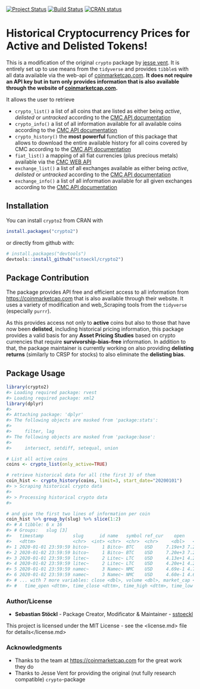 
<!-- README.md is generated from README.Rmd. Please edit that file -->

<!-- badges: start -->

[![Project
Status](https://www.repostatus.org/badges/latest/active.svg)](https://www.repostatus.org/#active)
[![Build
Status](https://travis-ci.org/sstoeckl/crypto2.svg?branch=master)](https://travis-ci.org/sstoeckl/crypto2)
[![CRAN
status](https://www.r-pkg.org/badges/version/crypto2)](https://CRAN.R-project.org/package=crypto2)
<!-- badges: end -->

# Historical Cryptocurrency Prices for Active and Delisted Tokens!

This is a modification of the original `crypto` package by [jesse
vent](https://github.com/JesseVent/crypto). It is entirely set up to use
means from the `tidyverse` and provides `tibble`s with all data
available via the web-api of
[coinmarketcap.com](https://coinmarketcap.com/). **It does not require
an API key but in turn only provides information that is also available
through the website of
[coinmarketcap.com](https://coinmarketcap.com/).**

It allows the user to retrieve

-   `crypto_list()` a list of all coins that are listed as either being
    *active*, *delisted* or *untracked* according to the [CMC API
    documentation](https://coinmarketcap.com/api/documentation/v1/#operation/getV1CryptocurrencyMap)
-   `crypto_info()` a list of all information available for all
    available coins according to the [CMC API
    documentation](https://coinmarketcap.com/api/documentation/v1/#operation/getV1CryptocurrencyInfo)
-   `crypto_history()` the **most powerful** function of this package
    that allows to download the entire available history for all coins
    covered by CMC according to the [CMC API
    documentation](https://coinmarketcap.com/api/documentation/v1/#operation/getV1CryptocurrencyOhlcvHistorical)
-   `fiat_list()` a mapping of all fiat currencies (plus precious
    metals) available via the [CMC WEB
    API](https://coinmarketcap.com/api/documentation/v1/#operation/getV1FiatMap)
-   `exchange_list()` a list of all exchanges available as either being
    *active*, *delisted* or *untracked* according to the [CMC API
    documentation](https://coinmarketcap.com/api/documentation/v1/#operation/getV1ExchangeMap)
-   `exchange_info()` a list of all information available for all given
    exchanges according to the [CMC API
    documentation](https://coinmarketcap.com/api/documentation/v1/#operation/getV1ExchangeInfo)

## Installation

You can install `crypto2` from CRAN with

``` r
install.packages("crypto2")
```

or directly from github with:

``` r
# install.packages("devtools")
devtools::install_github("sstoeckl/crypto2")
```

## Package Contribution

The package provides API free and efficient access to all information
from <https://coinmarketcap.com> that is also available through their
website. It uses a variety of modification and web\_Scraping tools from
the `tidyverse` (especially `purrr`).

As this provides access not only to **active** coins but also to those
that have now been **delisted**, including historical pricing
information, this package provides a valid basis for any **Asset Pricing
Studies** based on crypto currencies that require
**survivorship-bias-free** information. In addition to that, the package
maintainer is currently working on also providing **delisting returns**
(similarly to CRSP for stocks) to also eliminate the **delisting bias**.

## Package Usage

``` r
library(crypto2)
#> Loading required package: rvest
#> Loading required package: xml2
library(dplyr)
#> 
#> Attaching package: 'dplyr'
#> The following objects are masked from 'package:stats':
#> 
#>     filter, lag
#> The following objects are masked from 'package:base':
#> 
#>     intersect, setdiff, setequal, union

# List all active coins
coins <- crypto_list(only_active=TRUE)

# retrieve historical data for all (the first 3) of them
coin_hist <- crypto_history(coins, limit=3, start_date="20200101")
#> > Scraping historical crypto data
#> 
#> > Processing historical crypto data
#> 

# and give the first two lines of information per coin
coin_hist %>% group_by(slug) %>% slice(1:2)
#> # A tibble: 6 x 16
#> # Groups:   slug [3]
#>   timestamp           slug      id name   symbol ref_cur    open    high     low
#>   <dttm>              <chr>  <int> <chr>  <chr>  <chr>     <dbl>   <dbl>   <dbl>
#> 1 2020-01-01 23:59:59 bitco~     1 Bitco~ BTC    USD     7.19e+3 7.25e+3 7.17e+3
#> 2 2020-01-02 23:59:59 bitco~     1 Bitco~ BTC    USD     7.20e+3 7.21e+3 6.94e+3
#> 3 2020-01-01 23:59:59 litec~     2 Litec~ LTC    USD     4.13e+1 4.23e+1 4.13e+1
#> 4 2020-01-02 23:59:59 litec~     2 Litec~ LTC    USD     4.20e+1 4.21e+1 3.97e+1
#> 5 2020-01-01 23:59:59 namec~     3 Namec~ NMC    USD     4.69e-1 4.79e-1 4.50e-1
#> 6 2020-01-02 23:59:59 namec~     3 Namec~ NMC    USD     4.60e-1 4.68e-1 4.22e-1
#> # ... with 7 more variables: close <dbl>, volume <dbl>, market_cap <dbl>,
#> #   time_open <dttm>, time_close <dttm>, time_high <dttm>, time_low <dttm>
```

### Author/License

-   **Sebastian Stöckl** - Package Creator, Modificator & Maintainer -
    [sstoeckl](https://github.com/sstoeckl)

This project is licensed under the MIT License - see the
&lt;license.md&gt; file for details&lt;/license.md&gt;

### Acknowledgments

-   Thanks to the team at <https://coinmarketcap.com> for the great work
    they do
-   Thanks to Jesse Vent for providing the original (nut fully research
    compatible) `crypto`-package
